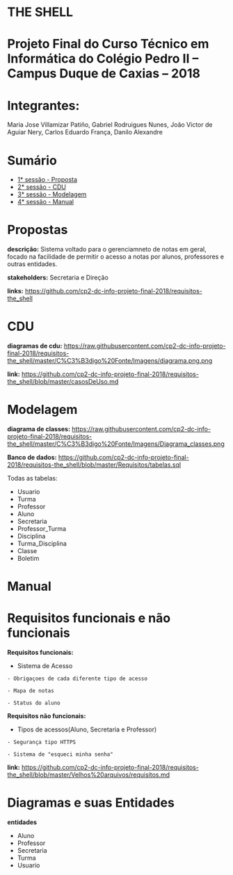 # THE SHELL

# Projeto Final do Curso Técnico em Informática do Colégio Pedro II – Campus Duque de Caxias – 2018

# Integrantes:
Maria Jose Villamizar Patiño, Gabriel Rodruigues Nunes, João Victor de Aguiar Nery, Carlos Eduardo França, Danilo Alexandre

# Sumário
- [1* sessão - Proposta](#1*-sessão---Proposta)
- [2* sessão - CDU](#2*-sessão---CDU)
- [3* sessão - Modelagem](#3*-sessão---Modelagem)
- [4* sessão - Manual](#4*-sessão---Manual)

# Propostas
  **descrição:** Sistema voltado para o gerenciamneto de notas em geral, focado na facilidade de permitir o acesso a notas por alunos, professores e outras entidades.
 
 **stakeholders:** Secretaria e Direção
 
 **links:**  https://github.com/cp2-dc-info-projeto-final-2018/requisitos-the_shell
 
 # CDU
   **diagramas de cdu:** https://raw.githubusercontent.com/cp2-dc-info-projeto-final-2018/requisitos-the_shell/master/C%C3%B3digo%20Fonte/Imagens/diagrama.png.png
   
   **link:** https://github.com/cp2-dc-info-projeto-final-2018/requisitos-the_shell/blob/master/casosDeUso.md
 
 
 # Modelagem
   **diagrama de classes:** https://raw.githubusercontent.com/cp2-dc-info-projeto-final-2018/requisitos-the_shell/master/C%C3%B3digo%20Fonte/Imagens/Diagrama_classes.png
  
  **Banco de dados:** https://github.com/cp2-dc-info-projeto-final-2018/requisitos-the_shell/blob/master/Requisitos/tabelas.sql
  
  Todas as tabelas:
   - Usuario
   - Turma
   - Professor
   - Aluno
   - Secretaria
   - Professor_Turma 
   - Disciplina 
   - Turma_Disciplina 
   - Classe 
   - Boletim 
 
 
 # Manual
 
 
 # Requisitos funcionais e não funcionais
  
  **Requisitos funcionais:**
   
   - Sistema de Acesso
   
    - Obrigaçoes de cada diferente tipo de acesso
    
    - Mapa de notas
    
    - Status do aluno
  
  **Requisitos não funcionais:**
   
   - Tipos de acessos(Aluno, Secretaria e Professor)
   
    - Segurança tipo HTTPS
    
    - Sistema de "esqueci minha senha"
 
 **link:** https://github.com/cp2-dc-info-projeto-final-2018/requisitos-the_shell/blob/master/Velhos%20arquivos/requisitos.md
 
 # Diagramas e suas Entidades
 
 **entidades**
  - Aluno
  - Professor 
  - Secretaria
  - Turma
  - Usuario
  

